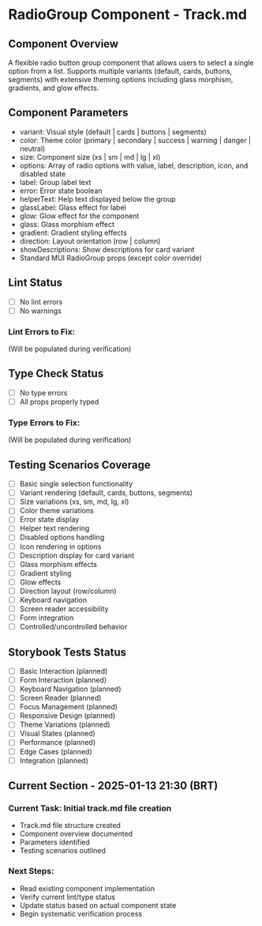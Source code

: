 # RadioGroup Component - Track.md

## Component Overview

A flexible radio button group component that allows users to select a single option from a list. Supports multiple variants (default, cards, buttons, segments) with extensive theming options including glass morphism, gradients, and glow effects.

## Component Parameters

- variant: Visual style (default | cards | buttons | segments)
- color: Theme color (primary | secondary | success | warning | danger | neutral)
- size: Component size (xs | sm | md | lg | xl)
- options: Array of radio options with value, label, description, icon, and disabled state
- label: Group label text
- error: Error state boolean
- helperText: Help text displayed below the group
- glassLabel: Glass effect for label
- glow: Glow effect for the component
- glass: Glass morphism effect
- gradient: Gradient styling effects
- direction: Layout orientation (row | column)
- showDescriptions: Show descriptions for card variant
- Standard MUI RadioGroup props (except color override)

## Lint Status

- [ ] No lint errors
- [ ] No warnings

### Lint Errors to Fix:

(Will be populated during verification)

## Type Check Status

- [ ] No type errors
- [ ] All props properly typed

### Type Errors to Fix:

(Will be populated during verification)

## Testing Scenarios Coverage

- [ ] Basic single selection functionality
- [ ] Variant rendering (default, cards, buttons, segments)
- [ ] Size variations (xs, sm, md, lg, xl)
- [ ] Color theme variations
- [ ] Error state display
- [ ] Helper text rendering
- [ ] Disabled options handling
- [ ] Icon rendering in options
- [ ] Description display for card variant
- [ ] Glass morphism effects
- [ ] Gradient styling
- [ ] Glow effects
- [ ] Direction layout (row/column)
- [ ] Keyboard navigation
- [ ] Screen reader accessibility
- [ ] Form integration
- [ ] Controlled/uncontrolled behavior

## Storybook Tests Status

- [ ] Basic Interaction (planned)
- [ ] Form Interaction (planned)
- [ ] Keyboard Navigation (planned)
- [ ] Screen Reader (planned)
- [ ] Focus Management (planned)
- [ ] Responsive Design (planned)
- [ ] Theme Variations (planned)
- [ ] Visual States (planned)
- [ ] Performance (planned)
- [ ] Edge Cases (planned)
- [ ] Integration (planned)

## Current Section - 2025-01-13 21:30 (BRT)

### Current Task: Initial track.md file creation

- Track.md file structure created
- Component overview documented
- Parameters identified
- Testing scenarios outlined

### Next Steps:

- Read existing component implementation
- Verify current lint/type status
- Update status based on actual component state
- Begin systematic verification process
